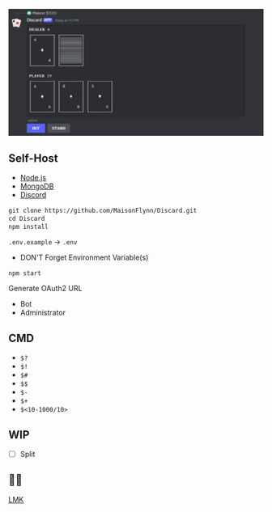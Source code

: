 ![Discard](./Image/Discard.png)

## Self-Host

+ [Node.js](https://nodejs.org/en/download/package-manager)
+ [MongoDB](https://www.mongodb.com/)
+ [Discord](https://discord.com/developers/applications)

```
git clone https://github.com/MaisonFlynn/Discard.git
cd Discard
npm install
```

`.env.example` → `.env`
+ DON'T Forget Environment Variable(s)

```
npm start
```

Generate OAuth2 URL
+ Bot
+ Administrator

## CMD

+ `$?`
+ `$!`
+ `$#`
+ `$$`
+ `$-`
+ `$+`
+ `$<10-1000/10>`

## WIP

+ [ ] Split

## 🔎🐛

[LMK](https://github.com/MaisonFlynn/Discard/issues)